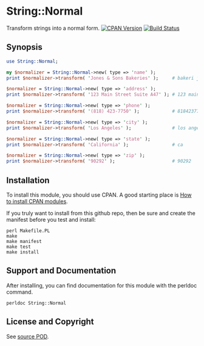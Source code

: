String::Normal
=====================
Transform strings into a normal form.  [![CPAN Version](https://badge.fury.io/pl/String-Normal.svg)](https://metacpan.org/pod/String::Normal) [![Build Status](https://api.travis-ci.org/jeffa/String-Normal.svg?branch=master)](https://travis-ci.org/jeffa/String-Normal)

Synopsis
--------
```perl
use String::Normal;

my $normalizer = String::Normal->new( type => 'name' );
print $normalizer->transform( 'Jones & Sons Bakeries' );     # bakeri jone son

$normalizer = String::Normal->new( type => 'address' );
print $normalizer->transform( '123 Main Street Suite A47' ); # 123 main st

$normalizer = String::Normal->new( type => 'phone' );
print $normalizer->transform( '(818) 423-7750' );            # 8184237750

$normalizer = String::Normal->new( type => 'city' );
print $normalizer->transform( 'Los Angeles' );               # los angeles

$normalizer = String::Normal->new( type => 'state' );
print $normalizer->transform( 'California' );                # ca

$normalizer = String::Normal->new( type => 'zip' );
print $normalizer->transform( '90292' );                     # 90292
```

Installation
------------
To install this module, you should use CPAN. A good starting
place is [How to install CPAN modules](http://www.cpan.org/modules/INSTALL.html).

If you truly want to install from this github repo, then
be sure and create the manifest before you test and install:
```
perl Makefile.PL
make
make manifest
make test
make install
```

Support and Documentation
-------------------------
After installing, you can find documentation for this module with the
perldoc command.
```
perldoc String::Normal
```
License and Copyright
---------------------
See [source POD](/lib/String/Normal.pm).
